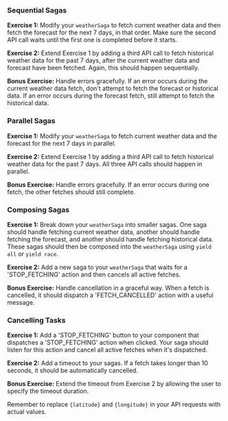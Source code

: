 ### Sequential Sagas

**Exercise 1:** Modify your `weatherSaga` to fetch current weather data and then fetch the forecast for the next 7 days, in that order. Make sure the second API call waits until the first one is completed before it starts. 

**Exercise 2:** Extend Exercise 1 by adding a third API call to fetch historical weather data for the past 7 days, after the current weather data and forecast have been fetched. Again, this should happen sequentially.

**Bonus Exercise:** Handle errors gracefully. If an error occurs during the current weather data fetch, don't attempt to fetch the forecast or historical data. If an error occurs during the forecast fetch, still attempt to fetch the historical data.

### Parallel Sagas

**Exercise 1:** Modify your `weatherSaga` to fetch current weather data and the forecast for the next 7 days in parallel. 

**Exercise 2:** Extend Exercise 1 by adding a third API call to fetch historical weather data for the past 7 days. All three API calls should happen in parallel.

**Bonus Exercise:** Handle errors gracefully. If an error occurs during one fetch, the other fetches should still complete. 

### Composing Sagas

**Exercise 1:** Break down your `weatherSaga` into smaller sagas. One saga should handle fetching current weather data, another should handle fetching the forecast, and another should handle fetching historical data. These sagas should then be composed into the `weatherSaga` using `yield all` or `yield race`.

**Exercise 2:** Add a new saga to your `weatherSaga` that waits for a 'STOP_FETCHING' action and then cancels all active fetches.

**Bonus Exercise:** Handle cancellation in a graceful way. When a fetch is cancelled, it should dispatch a 'FETCH_CANCELLED' action with a useful message.

### Cancelling Tasks

**Exercise 1:** Add a 'STOP_FETCHING' button to your component that dispatches a 'STOP_FETCHING' action when clicked. Your saga should listen for this action and cancel all active fetches when it's dispatched.

**Exercise 2:** Add a timeout to your sagas. If a fetch takes longer than 10 seconds, it should be automatically cancelled.

**Bonus Exercise:** Extend the timeout from Exercise 2 by allowing the user to specify the timeout duration.

Remember to replace `{latitude}` and `{longitude}` in your API requests with actual values.